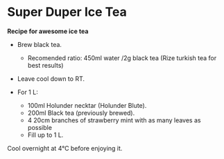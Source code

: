 # Super Duper Ice Tea
**Recipe for awesome ice tea**

- Brew black tea.
  - Recomended ratio: 450ml water /2g black tea (Rize turkish tea for best results)
- Leave cool down to RT.

- For 1 L:
  - 100ml Holunder necktar (Holunder Blute).
  - 200ml Black tea (previously brewed).
  - 4 20cm branches of strawberry mint with as many leaves as possible
  - Fill up to 1 L.

Cool overnight at 4°C before enjoying it.
